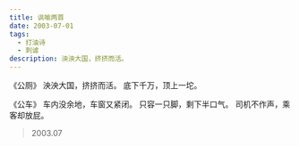 ```yaml
---
title: 讽喻两首
date: 2003-07-01
tags:
  - 打油诗
  - 刺谑
description: 泱泱大国，挤挤而活。
---
```


《公厕》
泱泱大国，挤挤而活。
底下千万，顶上一坨。

《公车》
车内没余地，车窗又紧闭。
只容一只脚，剩下半口气。
司机不作声，乘客却放屁。

> 2003.07